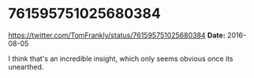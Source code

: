 # 761595751025680384
https://twitter.com/TomFrankly/status/761595751025680384
**Date:** 2016-08-05

I think that's an incredible insight, which only seems obvious once its unearthed.
